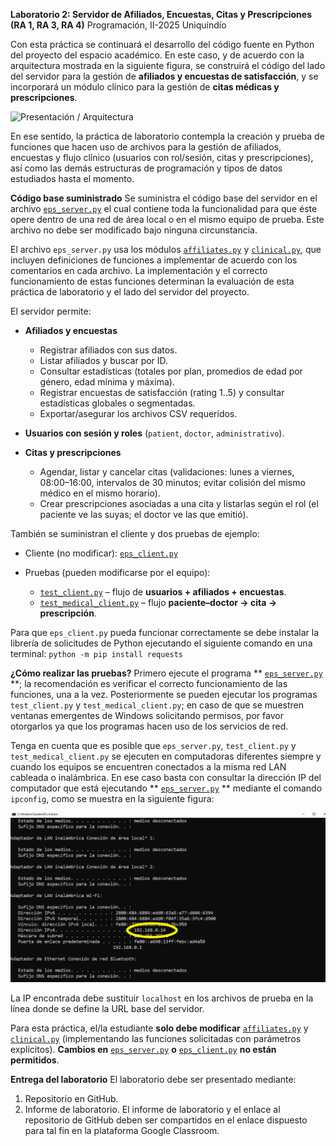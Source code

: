 **Laboratorio 2: Servidor de Afiliados, Encuestas, Citas y Prescripciones (RA 1, RA 3, RA 4)**
Programación, II-2025
Uniquindío

Con esta práctica se continuará el desarrollo del código fuente en Python del proyecto del espacio académico. En este caso, y de acuerdo con la arquitectura mostrada en la siguiente figura, se construirá el código del lado del servidor para la gestión de **afiliados y encuestas de satisfacción**, y se incorporará un módulo clínico para la gestión de **citas médicas y prescripciones**.

![Presentación / Arquitectura](https://github.com/jdbarrero/Lab2/blob/main/Presentaci%C3%B3n.png)

En ese sentido, la práctica de laboratorio contempla la creación y prueba de funciones que hacen uso de archivos para la gestión de afiliados, encuestas y flujo clínico (usuarios con rol/sesión, citas y prescripciones), así como las demás estructuras de programación y tipos de datos estudiados hasta el momento.

**Código base suministrado**
Se suministra el código base del servidor en el archivo [`eps_server.py`](https://github.com/jdbarrero/Lab2/blob/main/eps_server.py) el cual contiene toda la funcionalidad para que éste opere dentro de una red de área local o en el mismo equipo de prueba. Este archivo no debe ser modificado bajo ninguna circunstancia.

El archivo `eps_server.py` usa los módulos [`affiliates.py`](https://github.com/jdbarrero/Lab2/blob/main/affiliates.py) y [`clinical.py`](https://github.com/jdbarrero/Lab2/blob/main/clinical.py), que incluyen definiciones de funciones a implementar de acuerdo con los comentarios en cada archivo. La implementación y el correcto funcionamiento de estas funciones determinan la evaluación de esta práctica de laboratorio y el lado del servidor del proyecto.

El servidor permite:

* **Afiliados y encuestas**

  * Registrar afiliados con sus datos.
  * Listar afiliados y buscar por ID.
  * Consultar estadísticas (totales por plan, promedios de edad por género, edad mínima y máxima).
  * Registrar encuestas de satisfacción (rating 1..5) y consultar estadísticas globales o segmentadas.
  * Exportar/asegurar los archivos CSV requeridos.
* **Usuarios con sesión y roles** (`patient`, `doctor`, `administrativo`).
* **Citas y prescripciones**

  * Agendar, listar y cancelar citas (validaciones: lunes a viernes, 08:00–16:00, intervalos de 30 minutos; evitar colisión del mismo médico en el mismo horario).
  * Crear prescripciones asociadas a una cita y listarlas según el rol (el paciente ve las suyas; el doctor ve las que emitió).

También se suministran el cliente y dos pruebas de ejemplo:

* Cliente (no modificar): [`eps_client.py`](https://github.com/jdbarrero/Lab2/blob/main/eps_client.py)
* Pruebas (pueden modificarse por el equipo):

  * [`test_client.py`](https://github.com/jdbarrero/Lab2/blob/main/test_client.py) – flujo de **usuarios + afiliados + encuestas**.
  * [`test_medical_client.py`](https://github.com/jdbarrero/Lab2/blob/main/test_medical_client.py) – flujo **paciente–doctor → cita → prescripción**.

Para que `eps_client.py` pueda funcionar correctamente se debe instalar la librería de solicitudes de Python ejecutando el siguiente comando en una terminal:
`python -m pip install requests`

**¿Cómo realizar las pruebas?**
Primero ejecute el programa ** [`eps_server.py`](https://github.com/jdbarrero/Lab2/blob/main/eps_server.py) **; la recomendación es verificar el correcto funcionamiento de las funciones, una a la vez. Posteriormente se pueden ejecutar los programas `test_client.py` y `test_medical_client.py`; en caso de que se muestren ventanas emergentes de Windows solicitando permisos, por favor otorgarlos ya que los programas hacen uso de los servicios de red.

Tenga en cuenta que es posible que `eps_server.py`, `test_client.py` y `test_medical_client.py` se ejecuten en computadoras diferentes siempre y cuando los equipos se encuentren conectados a la misma red LAN cableada o inalámbrica. En ese caso basta con consultar la dirección IP del computador que está ejecutando ** [`eps_server.py`](https://github.com/jdbarrero/Lab2/blob/main/eps_server.py) ** mediante el comando `ipconfig`, como se muestra en la siguiente figura:

![Configurar IP](https://github.com/jdbarrero/Lab2/blob/main/CONFIG.png)

La IP encontrada debe sustituir `localhost` en los archivos de prueba en la línea donde se define la URL base del servidor.

Para esta práctica, el/la estudiante **solo debe modificar** [`affiliates.py`](https://github.com/jdbarrero/Lab2/blob/main/affiliates.py) y [`clinical.py`](https://github.com/jdbarrero/Lab2/blob/main/clinical.py) (implementando las funciones solicitadas con parámetros explícitos). **Cambios en** [`eps_server.py`](https://github.com/jdbarrero/Lab2/blob/main/eps_server.py) **o** [`eps_client.py`](https://github.com/jdbarrero/Lab2/blob/main/eps_client.py) **no están permitidos**.

**Entrega del laboratorio**
El laboratorio debe ser presentado mediante:

1. Repositorio en GitHub.
2. Informe de laboratorio.
   El informe de laboratorio y el enlace al repositorio de GitHub deben ser compartidos en el enlace dispuesto para tal fin en la plataforma Google Classroom.
